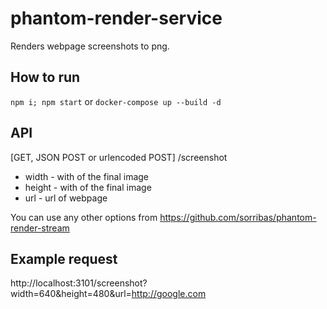 # phantom-render-service
Renders webpage screenshots to png.

## How to run
```npm i; npm start```
or
```docker-compose up --build -d```

## API
[GET, JSON POST or urlencoded POST] /screenshot

- width - with of the final image
- height - with of the final image
- url - url of webpage

You can use any other options from https://github.com/sorribas/phantom-render-stream

## Example request
http://localhost:3101/screenshot?width=640&height=480&url=http://google.com
